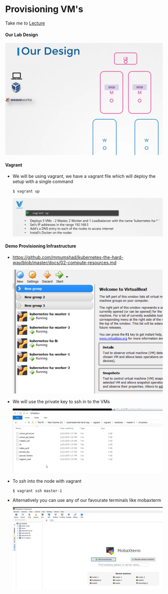 # Provisioning VM's

  Take me to [Lecture](https://kodekloud.com/courses/539883/lectures/9808334)
  
#### Our Lab Design

  ![od1](../../images/od1.PNG)
  
#### Vagrant
- We will be using vagrant, we have a vagrant file which will deploy the setup with a single command
  ```
  $ vagrant up
  ```
  
  ![vg](../../images/vg.PNG)
  
#### Demo Provisioning Infrastructure

- https://github.com/mmumshad/kubernetes-the-hard-way/blob/master/docs/02-compute-resources.md

  ![vg1](../../images/vg1.PNG)

- We will use the private key to ssh in to the VMs

  ![sshpr1](../../images/sshpr1.PNG)
 
- To ssh into the node with vagrant
  ```
  $ vagrant ssh master-1
  ```
- Alternatively you can use any of our favourate terminals like mobaxterm

  ![mb1](../../images/mb1.PNG)
  
  

  
